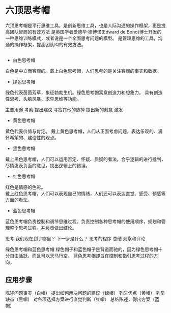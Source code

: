 # 六顶思考帽

六顶思考帽是平行思维工具，是创新思维工具，也是人际沟通的操作框架，更是提高团队智商的有效方法
是英国学者爱德华·德博诺(Edward de Bono)博士开发的一种思维训练模式，或者说是一个全面思考问题的模型。
是管理思维的工具，沟通的操作框架，提高团队IQ的有效方法。

## 
* 白色思考帽

白色是中立而客观的。戴上白色思考帽，人们思考的是关注客观的事实和数据。

* 绿色思考帽  

绿色代表茵茵芳草，象征勃勃生机。绿色思考帽寓意创造力和想象力。
具有创造性思考、头脑风暴、求异思维等功能。

主要用途
		考察
		提出建议
		寻找其他的选择
		提出新的创意
		激发

* 黄色思考帽

黄色代表价值与肯定。
戴上黄色思考帽，人们从正面考虑问题，表达乐观的、满怀希望的、建设性的观点。

* 黑色思考帽
	
戴上黑色思考帽，人们可以运用否定、怀疑、质疑的看法，合乎逻辑的进行批判，尽情发表负面的意见，找出逻辑上的错误。

* 红色思考帽  

红色是情感的色彩。  
戴上红色思考帽，人们可以表现自己的情绪，人们还可以表达直觉、感受、预感等方面的看法。

* 蓝色思考帽

蓝色思考帽负责控制和调节思维过程。负责控制各种思考帽的使用顺序，规划和管理整个思考过程，并负责做出结论。

思考
	我们现在到了哪里？
	下一步是什么？
	思考的程序
	总结
	观察和评论

绿色思考帽和蓝色思考帽
	绿色帽子和蓝色帽子是背道而驰的，因为绿色思考帽十分自由活跃，而且可以天马行空。
	蓝色思考帽却旨在控制和指引思考过程的方向。

## 应用步骤

陈述问题事实（白帽）
提出如何解决问题的建议（绿帽）
列举优点（黄帽）
列举缺点（黑帽）
对各项选择方案进行直觉判断（红帽）
总结陈述，得出方案（蓝帽）
